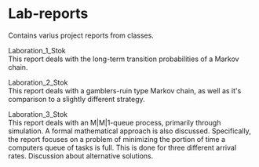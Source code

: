 # Lab-reports
Contains varius project reports from classes.

Laboration_1_Stok<br>
This report deals with the long-term transition probabilities of a Markov chain.

Laboration_2_Stok<br>
This report deals with a gamblers-ruin type Markov chain, as well as it's comparison to a slightly different strategy.

Laboration_3_Stok<br>
This report deals with an M|M|1-queue process, primarily through simulation. A formal mathematical approach is also discussed. Specifically, the report focuses on a problem of minimizing the portion of time a computers queue of tasks is full. This is done for three different arrival rates. Discussion about alternative solutions.
